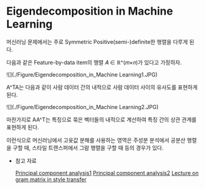 

# Eigendecomposition in Machine Learning

머신러닝 문제에서는 주로 Symmetric Positive(semi-)definite한 행렬을 다루게 된다. 

다음과 같은 Feature-by-data item의 행렬 𝐴 ∈ ℝ^(𝑚×𝑛)가 있다고 가정하자.

![](./Figure/Eigendecomposition_in_Machine Learning1.JPG)

A^TA는 다음과 같이 사람 데이터 간의 내적으로 사람 데이터 사이의 유사도를 표현하게 된다.

![](./Figure/Eigendecomposition_in_Machine Learning2.JPG)

마찬가지로 AA^T는 특징으로 묶은 벡터들의 내적으로 계산하여 특징 간의 상관 관계를 표현하게 된다. 

이런식으로 머신러닝에서 고윳값 분해를 사용하는 영역은 주성분 분석에서 공분산 행렬을 구할 때, 스타일 트랜스퍼에서 그람 행렬을 구할 때 등의 경우가 있다. 



- 참고 자료

  [Principal component analysis1](http://www.math.union.edu/~jaureguj/PCA.pdf)
  [Principal component analysis2]( http://pages.cs.wisc.edu/~jerryzhu/cs540/handouts/PCA.pdf)
  [Lecture on gram matrix in style transfer](https://www.youtube.com/watch?v=VC-YFRSp7lM&amp;feature=youtu.be)

  


